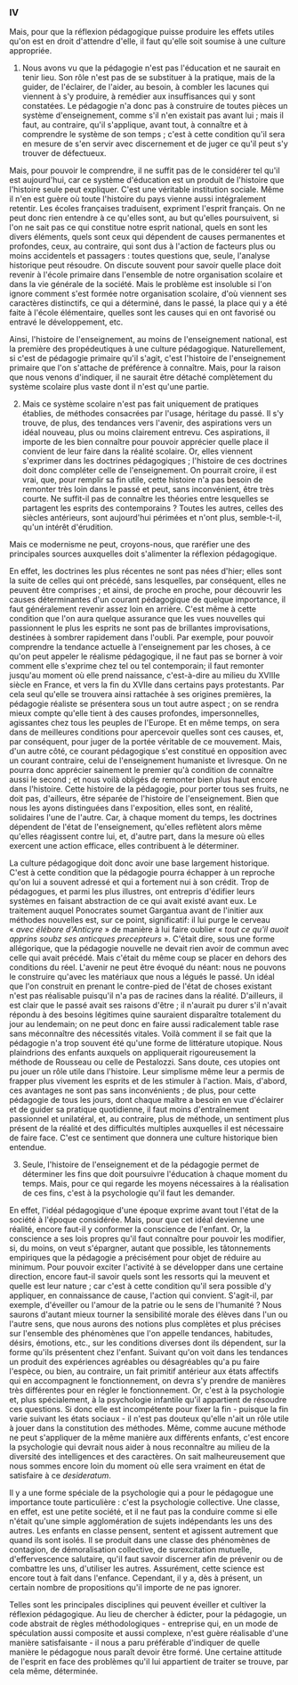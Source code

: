 
### IV

Mais, pour que la réflexion pédagogique puisse produire les effets utiles qu'on est en droit d'attendre d'elle, il faut qu'elle soit soumise à une culture appropriée.

1. Nous avons vu que la pédagogie n'est pas l'éducation et ne saurait en tenir lieu. Son rôle n'est pas de se substituer à la pratique, mais de la guider, de l'éclairer, de l'aider, au besoin, à combler les lacunes qui viennent à s'y produire, à remédier aux insuffisances qui y sont constatées. Le pédagogie n'a donc pas à construire de toutes pièces un système d'enseignement, comme s'il n'en existait pas avant lui ; mais il faut, au contraire, qu'il s'applique, avant tout, à connaître et à comprendre le système de son temps ; c'est à cette condition qu'il sera en mesure de s'en servir avec discernement et de juger ce qu'il peut s'y trouver de défectueux.

Mais, pour pouvoir le comprendre, il ne suffit pas de le considérer tel qu'il est aujourd'hui, car ce système d'éducation est un produit de l'histoire que l'histoire seule peut expliquer. C'est une véritable institution sociale. Même il n'en est guère où toute l'histoire du pays vienne aussi intégralement retentir. Les écoles françaises traduisent, expriment l'esprit français. On ne peut donc rien entendre à ce qu'elles sont, au but qu'elles poursuivent, si l'on ne sait pas ce qui constitue notre esprit national, quels en sont les divers éléments, quels sont ceux qui dépendent de causes permanentes et profondes, ceux, au contraire, qui sont dus à l'action de facteurs plus ou moins accidentels et passagers : toutes questions que, seule, l'analyse historique peut résoudre. On discute souvent pour savoir quelle place doit revenir à l'école primaire dans l'ensemble de notre organisation scolaire et dans la vie générale de la société. Mais le problème est insoluble si l'on ignore comment s'est formée notre organisation scolaire, d'où viennent ses caractères distinctifs, ce qui a déterminé, dans le passé, la place qui y a été faite à l'école élémentaire, quelles sont les causes qui en ont favorisé ou entravé le développement, etc.

Ainsi, l'histoire de l'enseignement, au moins de l'enseignement national, est la première des propédeutiques à une culture pédagogique. Naturellement, si c'est de pédagogie primaire qu'il s'agit, c'est l'histoire de l'enseignement primaire que l'on s'attache de préférence à connaître. Mais, pour la raison que nous venons d'indiquer, il ne saurait être détaché complètement du système scolaire plus vaste dont il n'est qu'une partie.

2. Mais ce système scolaire n'est pas fait uniquement de pratiques établies, de méthodes consacrées par l'usage, héritage du passé. Il s'y trouve, de plus, des tendances vers l'avenir, des aspirations vers un idéal nouveau, plus ou moins clairement entrevu. Ces aspirations, il importe de les bien connaître pour pouvoir apprécier quelle place il convient de leur faire dans la réalité scolaire. Or, elles viennent s'exprimer dans les doctrines pédagogiques ; l'histoire de ces doctrines doit donc compléter celle de l'enseignement. On pourrait croire, il est vrai, que, pour remplir sa fin utile, cette histoire n'a pas besoin de remonter très loin dans le passé et peut, sans inconvénient, être très courte. Ne suffit-il pas de connaître les théories entre lesquelles se partagent les esprits des contemporains ? Toutes les autres, celles des siècles antérieurs, sont aujourd'hui périmées et n'ont plus, semble-t-il, qu'un intérêt d'érudition.

Mais ce modernisme ne peut, croyons-nous, que raréfier une des principales sources auxquelles doit s'alimenter la réflexion pédagogique.

En effet, les doctrines les plus récentes ne sont pas nées d'hier; elles sont la suite de celles qui ont précédé, sans lesquelles, par conséquent, elles ne peuvent être comprises ; et ainsi, de proche en proche, pour découvrir les causes déterminantes d'un courant pédagogique de quelque importance, il faut généralement revenir assez loin en arrière. C'est même à cette condition que l'on aura quelque assurance que les vues nouvelles qui passionnent le plus les esprits ne sont pas de brillantes improvisations, destinées à sombrer rapidement dans l'oubli. Par exemple, pour pouvoir comprendre la tendance actuelle à l'enseignement par les choses, à ce qu'on peut appeler le réalisme pédagogique, il ne faut pas se borner à voir comment elle s'exprime chez tel ou tel contemporain; il faut remonter jusqu'au moment où elle prend naissance, c'est-à-dire au milieu du XVIIIe siècle en France, et vers la fin du XVIIe dans certains pays protestants. Par cela seul qu'elle se trouvera ainsi rattachée à ses origines premières, la pédagogie réaliste se présentera sous un tout autre aspect ; on se rendra mieux compte qu'elle tient à des causes profondes, impersonnelles, agissantes chez tous les peuples de l'Europe. Et en même temps, on sera dans de meilleures conditions pour apercevoir quelles sont ces causes, et, par conséquent, pour juger de la portée véritable de ce mouve­ment. Mais, d'un autre côté, ce courant pédagogique s'est constitué en opposition avec un courant contraire, celui de l'enseignement humaniste et livresque. On ne pourra donc apprécier sainement le premier qu'à condition de connaître aussi le second ; et nous voilà obligés de remonter bien plus haut encore dans l'histoire. Cette histoire de la pédagogie, pour porter tous ses fruits, ne doit pas, d'ailleurs, être séparée de l'histoire de l'enseignement. Bien que nous les ayons distinguées dans l'exposition, elles sont, en réalité, solidaires l'une de l'autre. Car, à chaque moment du temps, les doctrines dépendent de l'état de l'enseignement, qu'elles reflètent alors même qu'elles réagissent contre lui, et, d'autre part, dans la mesure où elles exercent une action efficace, elles contribuent à le déterminer.

La culture pédagogique doit donc avoir une base largement historique. C'est à cette condition que la pédagogie pourra échapper à un reproche qu'on lui a souvent adressé et qui a fortement nui à son crédit. Trop de pédagogues, et parmi les plus illustres, ont entrepris d'édifier leurs systèmes en faisant abstraction de ce qui avait existé avant eux. Le traitement auquel Ponocrates soumet Gargantua avant de l'initier aux méthodes nouvelles est, sur ce point, significatif: il lui purge le cerveau « *avec élébore d'Anticyre* » de manière à lui faire oublier « *tout ce qu'il auoit apprins soubz ses anticques precepteurs* ». C'était dire, sous une forme allégorique, que la pédagogie nouvelle ne devait rien avoir de commun avec celle qui avait précédé. Mais c'était du même coup se placer en dehors des conditions du réel. L'avenir ne peut être évoqué du néant: nous ne pouvons le construire qu'avec les matériaux que nous a légués le passé. Un idéal que l'on construit en prenant le contre-pied de l'état de choses existant n'est pas réalisable puisqu'il n'a pas de racines dans la réalité. D'ailleurs, il est clair que le passé avait ses raisons d'être ; il n'aurait pu durer s'il n'avait répondu à des besoins légitimes quine sauraient disparaître totalement du jour au lendemain; on ne peut donc en faire aussi radicalement table rase sans méconnaître des nécessités vitales. Voilà comment il se fait que la pédagogie n'a trop souvent été qu'une forme de littérature utopique. Nous plaindrions des enfants auxquels on appliquerait rigoureusement la méthode de Rousseau ou celle de Pestalozzi. Sans doute, ces utopies ont pu jouer un rôle utile dans l'histoire. Leur simplisme même leur a permis de frapper plus vivement les esprits et de les stimuler à l'action. Mais, d'abord, ces avantages ne sont pas sans inconvénients ; de plus, pour cette pédagogie de tous les jours, dont chaque maître a besoin en vue d'éclairer et de guider sa pratique quotidienne, il faut moins d'entraînement passionnel et unilatéral, et, au contraire, plus de méthode, un sentiment plus présent de la réalité et des difficultés multiples aux­quelles il est nécessaire de faire face. C'est ce sentiment que donnera une culture historique bien entendue.

3. Seule, l'histoire de l'enseignement et de la pédagogie permet de déterminer les fins que doit poursuivre l'éducation à chaque moment du temps. Mais, pour ce qui regarde les moyens nécessaires à la réalisation de ces fins, c'est à la psychologie qu'il faut les demander.

En effet, l'idéal pédagogique d'une époque exprime avant tout l'état de la société à l'époque considérée. Mais, pour que cet idéal devienne une réalité, encore faut-il y conformer la conscience de l'enfant. Or, la conscience a ses lois propres qu'il faut connaître pour pouvoir les modifier, si, du moins, on veut s'épargner, autant que possible, les tâtonnements empiriques que la pédagogie a précisément pour objet de réduire au minimum. Pour pouvoir exciter l'activité à se développer dans une certaine direction, encore faut-il savoir quels sont les ressorts qui la meuvent et quelle est leur nature ; car c'est à cette condition qu'il sera possible d'y appliquer, en connaissance de cause, l'action qui convient. S'agit-il, par exemple, d'éveiller ou l'amour de la patrie ou le sens de l'humanité ? Nous saurons d'autant mieux tourner la sensibilité morale des élèves dans l'un ou l'autre sens, que nous aurons des notions plus complètes et plus précises sur l'ensemble des phénomènes que l'on appelle tendances, habitudes, désirs, émotions, etc., sur les conditions diverses dont ils dépendent, sur la forme qu'ils présentent chez l'enfant. Suivant qu'on voit dans les tendances un produit des expériences agréables ou désagréables qu'a pu faire l'espèce, ou bien, au contraire, un fait primitif antérieur aux états affectifs qui en accompagnent le fonctionnement, on devra s'y prendre de manières très différentes pour en régler le fonctionnement. Or, c'est à la psychologie et, plus spécialement, à la psychologie infantile qu'il appartient de résoudre ces questions. Si donc elle est incompétente pour fixer la fin - puisque la fin varie suivant les états sociaux - il n'est pas douteux qu'elle n'ait un rôle utile à jouer dans la constitution des méthodes. Même, comme aucune méthode ne peut s'appliquer de la même manière aux différents enfants, c'est encore la psychologie qui devrait nous aider à nous reconnaître au milieu de la diversité des intelligences et des caractères. On sait malheureusement que nous sommes encore loin du moment où elle sera vraiment en état de satisfaire à ce *desideratum*.

Il y a une forme spéciale de la psychologie qui a pour le pédagogue une importance toute particulière : c'est la psychologie collective. Une classe, en effet, est une petite société, et il ne faut pas la conduire comme si elle n'était qu'une simple agglomération de sujets indépendants les uns des autres. Les enfants en classe pensent, sentent et agissent autrement que quand ils sont isolés. Il se produit dans une classe des phénomènes de contagion, de démoralisation collective, de surexcitation mutuelle, d'effervescence salutaire, qu'il faut savoir discerner afin de prévenir ou de combattre les uns, d'utiliser les autres. Assurément, cette science est encore tout à fait dans l'enfance. Cependant, il y a, dès à présent, un certain nombre de propositions qu'il importe de ne pas ignorer.

Telles sont les principales disciplines qui peuvent éveiller et cultiver la réflexion pédagogique. Au lieu de chercher à édicter, pour la pédagogie, un code abstrait de règles méthodologiques - entreprise qui, en un mode de spéculation aussi composite et aussi complexe, n'est guère réalisable d'une manière satisfaisante - il nous a paru préférable d'indiquer de quelle manière le pédagogue nous paraît devoir être formé. Une certaine attitude de l'esprit en face des problèmes qu'il lui appartient de traiter se trouve, par cela même, déterminée.
